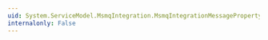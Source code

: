 ```yaml
---
uid: System.ServiceModel.MsmqIntegration.MsmqIntegrationMessageProperty.AdministrationQueue
internalonly: False
---
```

